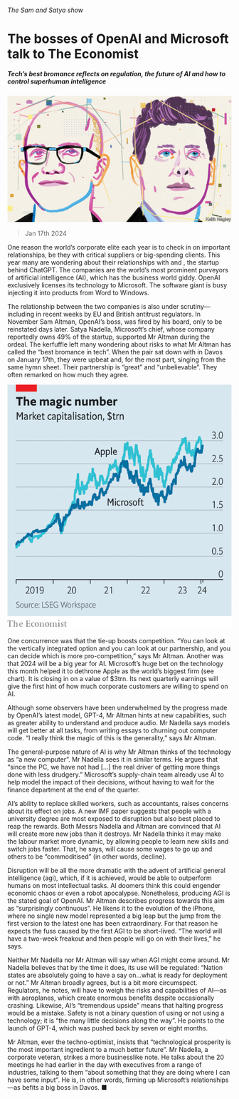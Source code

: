 ###### The Sam and Satya show

# The bosses of OpenAI and Microsoft talk to The Economist 

##### Tech’s best bromance reflects on regulation, the future of AI and how to control superhuman intelligence 

![image](images/20240120_WBD002.jpg) 

> Jan 17th 2024 

One reason the world’s corporate elite  each year is to check in on important relationships, be they with critical suppliers or big-spending clients. This year many are wondering about their relationships with  and , the startup behind ChatGPT. The companies are the world’s most prominent purveyors of artificial intelligence (AI), which has the business world giddy. OpenAI exclusively licenses its technology to Microsoft. The software giant is busy injecting it into products from Word to Windows. 

The relationship between the two companies is also under scrutiny—including in recent weeks by EU and British antitrust regulators. In November Sam Altman, OpenAI’s boss, was fired by his board, only to be reinstated days later. Satya Nadella, Microsoft’s chief, whose company reportedly owns 49% of the startup, supported Mr Altman during the ordeal. The kerfuffle left many wondering about risks to what Mr Altman has called the “best bromance in tech”. When the pair sat down with  in Davos on January 17th, they were upbeat and, for the most part, singing from the same hymn sheet. Their partnership is “great” and “unbelievable”. They often remarked on how much they agree. 


![image](images/20240120_WBC103.png) 


One concurrence was that the tie-up boosts competition. “You can look at the vertically integrated option and you can look at our partnership, and you can decide which is more pro-competition,” says Mr Altman. Another was that 2024 will be a big year for AI. Microsoft’s huge bet on the technology this month helped it to dethrone Apple as the world’s biggest firm (see chart). It is closing in on a value of $3trn. Its next quarterly earnings will give the first hint of how much corporate customers are willing to spend on AI. 


Although some observers have been underwhelmed by the progress made by OpenAI’s latest model, GPT-4, Mr Altman hints at new capabilities, such as greater ability to understand and produce audio. Mr Nadella says models will get better at all tasks, from writing essays to churning out computer code. “I really think the magic of this is the generality,” says Mr Altman.

The general-purpose nature of AI is why Mr Altman thinks of the technology as “a new computer”. Mr Nadella sees it in similar terms. He argues that “since the PC, we have not had […] the real driver of getting more things done with less drudgery.” Microsoft’s supply-chain team already use AI to help model the impact of their decisions, without having to wait for the finance department at the end of the quarter.

AI’s ability to replace skilled workers, such as accountants, raises concerns about its effect on jobs. A new IMF paper suggests that people with a university degree are most exposed to disruption but also best placed to reap the rewards. Both Messrs Nadella and Altman are convinced that AI will create more new jobs than it destroys. Mr Nadella thinks it may make the labour market more dynamic, by allowing people to learn new skills and switch jobs faster. That, he says, will cause some wages to go up and others to be “commoditised” (in other words, decline). 

Disruption will be all the more dramatic with the advent of artificial general intelligence (agi), which, if it is achieved, would be able to outperform humans on most intellectual tasks. AI doomers think this could engender economic chaos or even a robot apocalypse. Nonetheless, producing AGI is the stated goal of OpenAI. Mr Altman describes progress towards this aim as “surprisingly continuous”. He likens it to the evolution of the iPhone, where no single new model represented a big leap but the jump from the first version to the latest one has been extraordinary. For that reason he expects the fuss caused by the first AGI to be short-lived. “The world will have a two-week freakout and then people will go on with their lives,” he says.

Neither Mr Nadella nor Mr Altman will say when AGI might come around. Mr Nadella believes that by the time it does, its use will be regulated: “Nation states are absolutely going to have a say on…what is ready for deployment or not.” Mr Altman broadly agrees, but is a bit more circumspect. Regulators, he notes, will have to weigh the risks and capabilities of AI—as with aeroplanes, which create enormous benefits despite occasionally crashing. Likewise, AI’s “tremendous upside” means that halting progress would be a mistake. Safety is not a binary question of using or not using a technology; it is “the many little decisions along the way”. He points to the launch of GPT-4, which was pushed back by seven or eight months.

Mr Altman, ever the techno-optimist, insists that “technological prosperity is the most important ingredient to a much better future”. Mr Nadella, a corporate veteran, strikes a more businesslike note. He talks about the 20 meetings he had earlier in the day with executives from a range of industries, talking to them “about something that they are doing where I can have some input”. He is, in other words, firming up Microsoft’s relationships—as befits a big boss in Davos. ■


